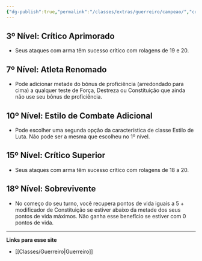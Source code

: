 ```yaml
---
{"dg-publish":true,"permalink":"/classes/extras/guerreiro/campeao/","created":"2024-08-17T10:43:40.532-03:00","updated":"2024-07-28T22:16:06.842-03:00"}
---
```


## 3º Nível: Crítico Aprimorado
- Seus ataques com arma têm sucesso crítico com rolagens de 19 e 20.

## 7º Nível: Atleta Renomado
- Pode adicionar metade do bônus de proficiência (arredondado para cima) a qualquer teste de Força, Destreza ou Constituição que ainda não use seu bônus de proficiência.

## 10º Nível: Estilo de Combate Adicional
- Pode escolher uma segunda opção da característica de classe Estilo de Luta. Não pode ser a mesma que escolheu no 1º nível.

## 15º Nível: Crítico Superior
- Seus ataques com arma têm sucesso crítico com rolagens de 18 a 20.

## 18º Nível: Sobrevivente
- No começo do seu turno, você recupera pontos de vida iguais a 5 + modificador de Constituição se estiver abaixo da metade dos seus pontos de vida máximos. Não ganha esse benefício se estiver com 0 pontos de vida.
___
**Links para esse site**
- [[Classes/Guerreiro\|Guerreiro]]
